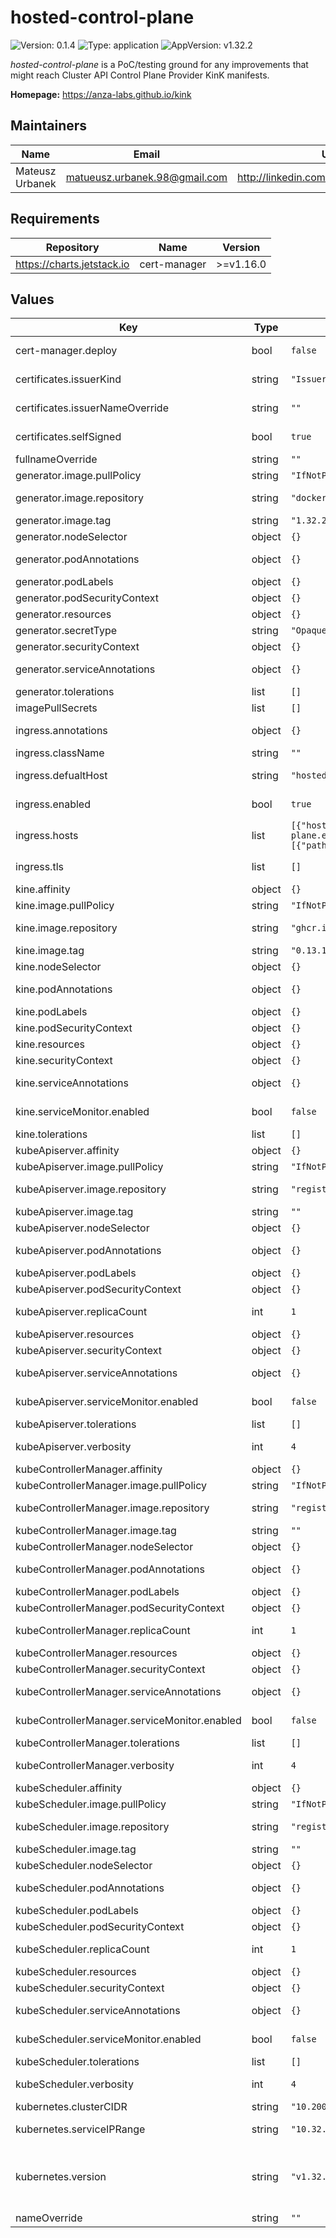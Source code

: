 # hosted-control-plane

![Version: 0.1.4](https://img.shields.io/badge/Version-0.1.4-informational?style=flat) ![Type: application](https://img.shields.io/badge/Type-application-informational?style=flat) ![AppVersion: v1.32.2](https://img.shields.io/badge/AppVersion-v1.32.2-informational?style=flat)

_hosted-control-plane_ is a PoC/testing ground for any improvements that might
reach Cluster API Control Plane Provider KinK manifests.

**Homepage:** <https://anza-labs.github.io/kink>

## Maintainers

| Name | Email | Url |
| ---- | ------ | --- |
| Mateusz Urbanek | <matueusz.urbanek.98@gmail.com> | <http://linkedin.com/in/urbanekmateusz> |

## Requirements

| Repository | Name | Version |
|------------|------|---------|
| https://charts.jetstack.io | cert-manager | >=v1.16.0 |

## Values

| Key | Type | Default | Description |
|-----|------|---------|-------------|
| cert-manager.deploy | bool | `false` | Enable deployment of cert-manager. |
| certificates.issuerKind | string | `"Issuer"` | Set the kind of the issuer, as either 'Issuer' or 'ClusterIssuer'. |
| certificates.issuerNameOverride | string | `""` | Override the name of the certifcate issuer. |
| certificates.selfSigned | bool | `true` | Enable/disable self-signed certificate issuer. |
| fullnameOverride | string | `""` | Override for the full name. |
| generator.image.pullPolicy | string | `"IfNotPresent"` | Image pull policy. |
| generator.image.repository | string | `"docker.io/bitnami/kubectl"` | Registry and repository for the kine image. |
| generator.image.tag | string | `"1.32.2"` | Tag for the image. |
| generator.nodeSelector | object | `{}` | Node selector for the pods. |
| generator.podAnnotations | object | `{}` | Annotations to be added to the pods. |
| generator.podLabels | object | `{}` | Labels to be added to the pods. |
| generator.podSecurityContext | object | `{}` |  |
| generator.resources | object | `{}` |  |
| generator.secretType | string | `"Opaque"` | Type of generated secret. |
| generator.securityContext | object | `{}` |  |
| generator.serviceAnnotations | object | `{}` | Annotations to be added to the services. |
| generator.tolerations | list | `[]` | Tolerations for the pods. |
| imagePullSecrets | list | `[]` | Secrets for pulling images. |
| ingress.annotations | object | `{}` | Annotations to add to the ingress. |
| ingress.className | string | `""` | Ingress class name. |
| ingress.defualtHost | string | `"hosted-control-plane.example.local"` | Specifies the default host FQDN. |
| ingress.enabled | bool | `true` | Specifies whether ingress should be enabled. |
| ingress.hosts | list | `[{"host":"hosted-control-plane.example.local","paths":[{"path":"/","pathType":"ImplementationSpecific"}]}]` | List of ingress hosts. |
| ingress.tls | list | `[]` | List of TLS configurations for the ingress. |
| kine.affinity | object | `{}` | Affinity settings for the pods. |
| kine.image.pullPolicy | string | `"IfNotPresent"` | Image pull policy. |
| kine.image.repository | string | `"ghcr.io/anza-labs/library/kine"` | Registry and repository for the kine image. |
| kine.image.tag | string | `"0.13.10"` | Tag for the image. |
| kine.nodeSelector | object | `{}` | Node selector for the pods. |
| kine.podAnnotations | object | `{}` | Annotations to be added to the pods. |
| kine.podLabels | object | `{}` | Labels to be added to the pods. |
| kine.podSecurityContext | object | `{}` |  |
| kine.resources | object | `{}` |  |
| kine.securityContext | object | `{}` |  |
| kine.serviceAnnotations | object | `{}` | Annotations to be added to the services. |
| kine.serviceMonitor.enabled | bool | `false` | Enable Prometheus ServiceMonitor. |
| kine.tolerations | list | `[]` | Tolerations for the pods. |
| kubeApiserver.affinity | object | `{}` | Affinity settings for the pods. |
| kubeApiserver.image.pullPolicy | string | `"IfNotPresent"` | Image pull policy. |
| kubeApiserver.image.repository | string | `"registry.k8s.io/kube-apiserver"` | Registry and repository for the controller-manager image. |
| kubeApiserver.image.tag | string | `""` | Tag for the image. |
| kubeApiserver.nodeSelector | object | `{}` | Node selector for the pods. |
| kubeApiserver.podAnnotations | object | `{}` | Annotations to be added to the pods. |
| kubeApiserver.podLabels | object | `{}` | Labels to be added to the pods. |
| kubeApiserver.podSecurityContext | object | `{}` |  |
| kubeApiserver.replicaCount | int | `1` | Number of replicas for the deployment. |
| kubeApiserver.resources | object | `{}` |  |
| kubeApiserver.securityContext | object | `{}` |  |
| kubeApiserver.serviceAnnotations | object | `{}` | Annotations to be added to the services. |
| kubeApiserver.serviceMonitor.enabled | bool | `false` | Enable Prometheus ServiceMonitor. |
| kubeApiserver.tolerations | list | `[]` | Tolerations for the pods. |
| kubeApiserver.verbosity | int | `4` | Set log verbosity of the component. |
| kubeControllerManager.affinity | object | `{}` | Affinity settings for the pods. |
| kubeControllerManager.image.pullPolicy | string | `"IfNotPresent"` | Image pull policy. |
| kubeControllerManager.image.repository | string | `"registry.k8s.io/kube-controller-manager"` | Registry and repository for the controller-manager image. |
| kubeControllerManager.image.tag | string | `""` | Tag for the image. |
| kubeControllerManager.nodeSelector | object | `{}` | Node selector for the pods. |
| kubeControllerManager.podAnnotations | object | `{}` | Annotations to be added to the pods. |
| kubeControllerManager.podLabels | object | `{}` | Labels to be added to the pods. |
| kubeControllerManager.podSecurityContext | object | `{}` |  |
| kubeControllerManager.replicaCount | int | `1` | Number of replicas for the deployment. |
| kubeControllerManager.resources | object | `{}` |  |
| kubeControllerManager.securityContext | object | `{}` |  |
| kubeControllerManager.serviceAnnotations | object | `{}` | Annotations to be added to the services. |
| kubeControllerManager.serviceMonitor.enabled | bool | `false` | Enable Prometheus ServiceMonitor. |
| kubeControllerManager.tolerations | list | `[]` | Tolerations for the pods. |
| kubeControllerManager.verbosity | int | `4` | Set log verbosity of the component. |
| kubeScheduler.affinity | object | `{}` | Affinity settings for the pods. |
| kubeScheduler.image.pullPolicy | string | `"IfNotPresent"` | Image pull policy. |
| kubeScheduler.image.repository | string | `"registry.k8s.io/kube-scheduler"` | Registry and repository for the controller-manager image. |
| kubeScheduler.image.tag | string | `""` | Tag for the image. |
| kubeScheduler.nodeSelector | object | `{}` | Node selector for the pods. |
| kubeScheduler.podAnnotations | object | `{}` | Annotations to be added to the pods. |
| kubeScheduler.podLabels | object | `{}` | Labels to be added to the pods. |
| kubeScheduler.podSecurityContext | object | `{}` |  |
| kubeScheduler.replicaCount | int | `1` | Number of replicas for the deployment. |
| kubeScheduler.resources | object | `{}` |  |
| kubeScheduler.securityContext | object | `{}` |  |
| kubeScheduler.serviceAnnotations | object | `{}` | Annotations to be added to the services. |
| kubeScheduler.serviceMonitor.enabled | bool | `false` | Enable Prometheus ServiceMonitor. |
| kubeScheduler.tolerations | list | `[]` | Tolerations for the pods. |
| kubeScheduler.verbosity | int | `4` | Set log verbosity of the component. |
| kubernetes.clusterCIDR | string | `"10.200.0.0/16"` | Set the cluster CIDR. |
| kubernetes.serviceIPRange | string | `"10.32.0.0/24"` | Set the Service IP range for cluster. |
| kubernetes.version | string | `"v1.32.2"` | Version of the Kubernetes Control Plane. renovate: datasource=docker depName=registry.k8s.io/kube-apiserver |
| nameOverride | string | `""` | Override for the name. |

